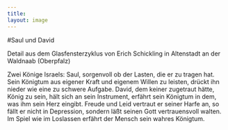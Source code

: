 ```yaml
---
title:
layout: image
---
```


#Saul und David

Detail aus dem Glasfensterzyklus von Erich Schickling in Altenstadt an der Waldnaab (Oberpfalz)

Zwei Könige Israels: Saul, sorgenvoll ob der Lasten, die er zu tragen hat. Sein Königtum aus eigener Kraft und eigenem Willen zu leisten, drückt ihn nieder wie eine zu schwere Aufgabe. David, dem keiner zugetraut hätte, König zu sein, hält sich an sein Instrument, erfährt sein Königtum in dem, was ihm sein Herz eingibt. Freude und Leid vertraut er seiner Harfe an, so fällt er nicht in Depression, sondern läßt seinen Gott vertrauensvoll walten. Im Spiel wie im Loslassen erfährt der Mensch sein wahres Königtum. 